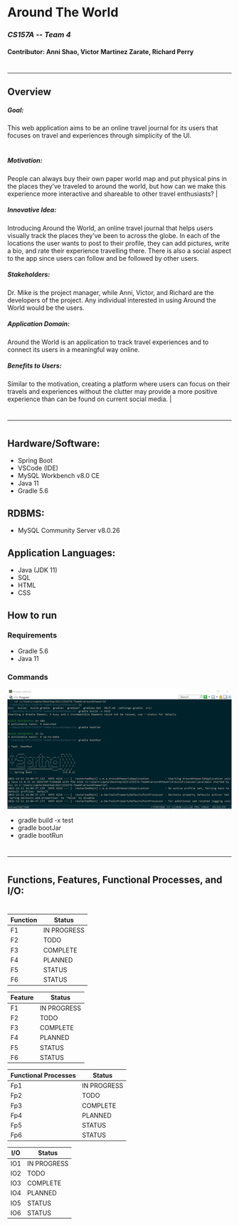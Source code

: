 # Around The World
### _CS157A -- Team 4_
#### Contributor: Anni Shao, Victor Martinez Zarate, Richard Perry
#
#
***
## Overview

##### Goal:
This web application aims to be an online travel journal for its users that focuses on travel and experiences through simplicity of the UI.
#
##### Motivation:
People can always buy their own paper world map and put physical pins in the places they’ve traveled to around the world, but how can we make this experience more interactive and shareable to other travel enthusiasts? |

##### Innovative Idea:
Introducing Around the World, an online travel journal that helps users visually track the places they’ve been to across the globe. In each of the locations the user wants to post to their profile, they can add pictures, write a bio, and rate their experience travelling there. There is also a social aspect to the app since users can follow and be followed by other users.

##### Stakeholders:
Dr. Mike is the project manager, while Anni, Victor, and Richard are the developers of the project. Any individual interested in using Around the World would be the users.

##### Application Domain:
Around the World is an application to track travel experiences and to connect its users in a meaningful way online.

##### Benefits to Users:
Similar to the motivation, creating a platform where users can focus on their travels and experiences without the clutter may provide a more positive experience than can be found on current social media. |
#
#
***
#


## Hardware/Software:
+ Spring Boot
+ VSCode (IDE)
+ MySQL Workbench v8.0 CE
+ Java 11
+ Gradle 5.6

## RDBMS:
+ MySQL Community Server v8.0.26

## Application Languages:
+ Java (JDK 11)
+ SQL
+ HTML
+ CSS

## How to run
### Requirements
- Gradle 5.6 
- Java 11

### Commands
![images](https://github.com/Fyatistic/CS157A-Team4/blob/main/howtorun.png)
- gradle build -x test
- gradle bootJar
- gradle bootRun

#
***
#

## Functions, Features, Functional Processes, and I/O:
#
| Function | Status |
| ------ | ------ |
| F1 | IN PROGRESS |
| F2 | TODO |
| F3 | COMPLETE |
| F4 | PLANNED |
| F5 | STATUS |
| F6 | STATUS |

| Feature | Status |
| ------ | ------ |
| F1 | IN PROGRESS |
| F2 | TODO |
| F3 | COMPLETE |
| F4 | PLANNED |
| F5 | STATUS |
| F6 | STATUS |

| Functional Processes | Status |
| ------ | ------ |
| Fp1 | IN PROGRESS |
| Fp2 | TODO |
| Fp3 | COMPLETE |
| Fp4 | PLANNED |
| Fp5 | STATUS |
| Fp6 | STATUS |

| I/O | Status |
| ------ | ------ |
| IO1 | IN PROGRESS |
| IO2 | TODO |
| IO3 | COMPLETE |
| IO4 | PLANNED |
| IO5 | STATUS |
| IO6 | STATUS |
